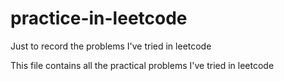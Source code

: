 # practice-in-leetcode
Just to record the problems I've tried in leetcode

This file contains all the practical problems I've tried in leetcode
